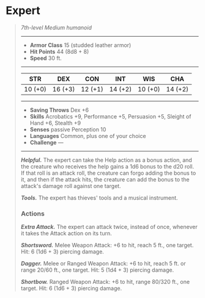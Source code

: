 # Expert
>*7th-level Medium humanoid*
>___
>- **Armor Class** 15 (studded leather armor)
>- **Hit Points** 44 (8d8 + 8)
>- **Speed** 30 ft.
>___
>|STR|DEX|CON|INT|WIS|CHA|
>|:---:|:---:|:---:|:---:|:---:|:---:|
>|10 (+0)|16 (+3)|12 (+1)|14 (+2)|10 (+0)|14 (+2)|
>___
>- **Saving Throws** Dex +6
>- **Skills** Acrobatics +9, Performance +5, Persuasion +5, Sleight of Hand +6, Stealth +9
>- **Senses** passive Perception 10
>- **Languages** Common, plus one of your choice
>- **Challenge** —
>___
>***Helpful.*** The expert can take the Help action as a bonus action, and the creature who receives the help gains a 1d6 bonus to the d20 roll. If that roll is an attack roll, the creature can forgo adding the bonus to it, and then if the attack hits, the creature can add the bonus to the attack's damage roll against one target.  
>
>***Tools.*** The expert has thieves' tools and a musical instrument.  
>
>### Actions
>***Extra Attack.*** The expert can attack twice, instead of once, whenever it takes the Attack action on its turn.  
>
>***Shortsword.*** Melee Weapon Attack: +6 to hit, reach 5 ft., one target. Hit: 6 (1d6 + 3) piercing damage.  
>
>***Dagger.*** Melee  or Ranged Weapon Attack: +6 to hit, reach 5 ft. or range 20/60 ft., one target. Hit: 5 (1d4 + 3) piercing damage.  
>
>***Shortbow.*** Ranged Weapon Attack: +6 to hit, range 80/320 ft., one target. Hit: 6 (1d6 + 3) piercing damage.